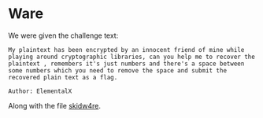 # Ware
We were given the challenge text:
```
My plaintext has been encrypted by an innocent friend of mine while playing around cryptographic libraries, can you help me to recover the plaintext , remembers it's just numbers and there's a space between some numbers which you need to remove the space and submit the recovered plain text as a flag.

Author: ElementalX
```

Along with the file [skidw4re](skidw4re).

